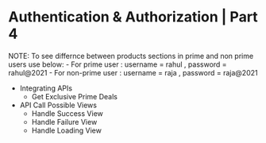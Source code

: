 # Authentication & Authorization | Part 4

NOTE: To see differnce between products sections in prime and non prime users use below: 
      - For prime user     : username = rahul , password = rahul@2021
      - For non-prime user : username = raja , password = raja@2021
      
- Integrating APIs
  - Get Exclusive Prime Deals
- API Call Possible Views
  - Handle Success View
  - Handle Failure View
  - Handle Loading View
